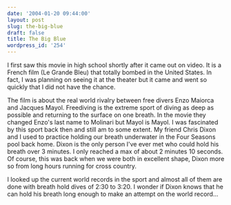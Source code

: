 ```yaml
---
date: '2004-01-20 09:44:00'
layout: post
slug: the-big-blue
draft: false
title: The Big Blue
wordpress_id: '254'
---
```


I first saw this movie in high school shortly after it came out on video. It is a French film (Le Grande Bleu) that totally bombed in the United States. In fact, I was planning on seeing it at the theater but it came and went so quickly that I did not have the chance.

  



The film is about the real world rivalry between free divers Enzo Maiorca and Jacques Mayol. Freediving is the extreme sport of diving as deep as possible and returning to the surface on one breath. In the movie they changed Enzo's last name to Molinari but Mayol is Mayol. I was fascinated by this sport back then and still am to some extent. My friend Chris Dixon and I used to practice holding our breath underwater in the Four Seasons pool back home. Dixon is the only person I've ever met who could hold his breath over 3 minutes. I only reached a max of about 2 minutes 10 seconds. Of course, this was back when we were both in excellent shape, Dixon more so from long hours running for cross country.

  



I looked up the current world records in the sport and almost all of them are done with breath hold dives of 2:30 to 3:20. I wonder if Dixon knows that he can hold his breath long enough to make an attempt on the world record...



